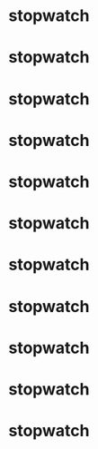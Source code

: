 # stopwatch
# stopwatch
# stopwatch
# stopwatch
# stopwatch
# stopwatch
# stopwatch
# stopwatch
# stopwatch
# stopwatch
# stopwatch
